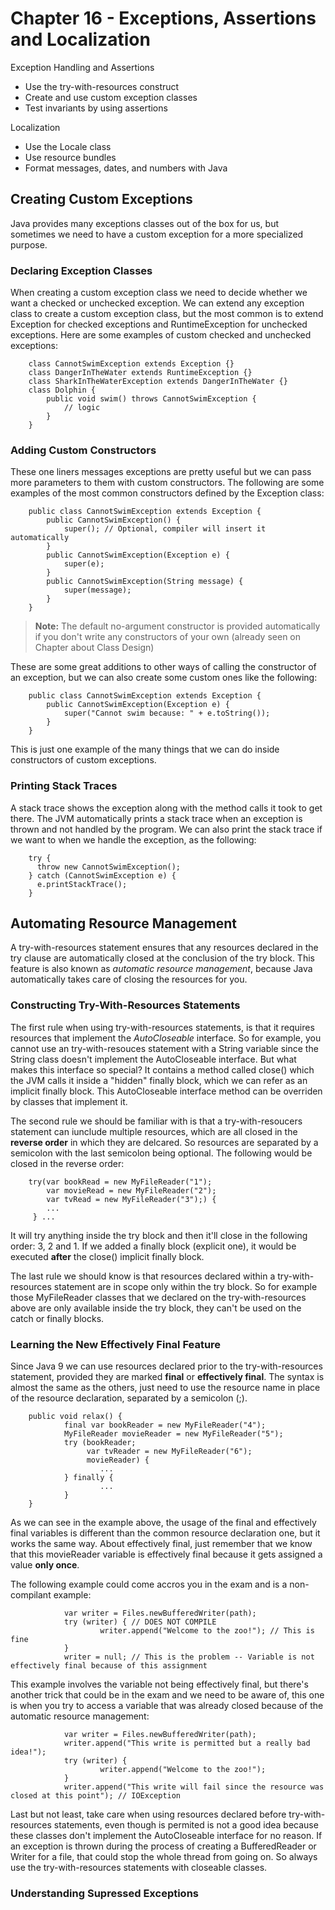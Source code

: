 # Chapter 16 - Exceptions, Assertions and Localization 

Exception Handling and Assertions

- Use the try-with-resources construct
- Create and use custom exception classes
- Test invariants by using assertions

Localization

- Use the Locale class
- Use resource bundles
- Format messages, dates, and numbers with Java

## Creating Custom Exceptions

Java provides many exceptions classes out of the box for us, but sometimes we need to have a custom exception for a more specialized purpose.

### Declaring Exception Classes

When creating a custom exception class we need to decide whether we want a checked or unchecked exception. We can extend any exception class to create a custom exception class, but the most common is to extend Exception for checked exceptions and RuntimeException for unchecked exceptions. Here are some examples of custom checked and unchecked exceptions:

        class CannotSwimException extends Exception {}
        class DangerInTheWater extends RuntimeException {}
        class SharkInTheWaterException extends DangerInTheWater {}
        class Dolphin {
            public void swim() throws CannotSwimException {
                // logic
            }
        }
        
### Adding Custom Constructors

These one liners messages exceptions are pretty useful but we can pass more parameters to them with custom constructors. The following are some examples of the most common constructors defined by the Exception class:

        public class CannotSwimException extends Exception {
            public CannotSwimException() {
                super(); // Optional, compiler will insert it automatically
            }
            public CannotSwimException(Exception e) {
                super(e);
            }
            public CannotSwimException(String message) {
                super(message);
            }
        }
        
> **Note:** The default no-argument constructor is provided automatically if you don't write any constructors of your own (already seen on Chapter about Class Design)

These are some great additions to other ways of calling the constructor of an exception, but we can also create some custom ones like the following:


        public class CannotSwimException extends Exception {
            public CannotSwimException(Exception e) {
                super("Cannot swim because: " + e.toString());
            }
        }
        
This is just one example of the many things that we can do inside constructors of custom exceptions.

### Printing Stack Traces

A stack trace shows the exception along with the method calls it took to get there. The JVM automatically prints a stack trace when an exception is thrown and not handled by the program. We can also print the stack trace if we want to when we handle the exception, as the following:

        try {
          throw new CannotSwimException();
        } catch (CannotSwimException e) {
          e.printStackTrace();
        }
        
## Automating Resource Management

A try-with-resources statement ensures that any resources declared in the try clause are automatically closed at the conclusion of the try block. This feature is also known as _automatic resource management_, because Java automatically takes care of closing the resources for you.

### Constructing Try-With-Resources Statements

The first rule when using try-with-resources statements, is that it requires resources that implement the _AutoCloseable_ interface. So for example, you cannot use an try-with-resouces statement with a String variable since the String class doesn't implement the AutoCloseable interface. But what makes this interface so special? It contains a method called close() which the JVM calls it inside a "hidden" finally block, which we can refer as an implicit finally block. This AutoCloseable interface method can be overriden by classes that implement it.

The second rule we should be familiar with is that a try-with-resoucers statement can iunclude multiple resources, which are all closed in the **reverse order** in which they are delcared. So resources are separated by a semicolon with the last semicolon being optional. The following would be closed in the reverse order:

        try(var bookRead = new MyFileReader("1");
            var movieRead = new MyFileReader("2");
            var tvRead = new MyFileReader("3");) {
            ...   
         } ...
 
 It will try anything inside the try block and then it'll close in the following order: 3, 2 and 1. If we added a finally block (explicit one), it would be executed **after** the close() implicit finally block.
 
 The last rule we should know is that resources declared within a try-with-resources statement are in scope only within the try block. So for example those MyFileReader classes that we declared on the try-with-resources above are only available inside the try block, they can't be used on the catch or finally blocks.
 
### Learning the New Effectively Final Feature

Since Java 9 we can use resources declared prior to the try-with-resources statement, provided they are marked **final** or **effectively final**. The syntax is almost the same as the others, just need to use the resource name in place of the resource declaration, separated by a semicolon (;).

        public void relax() {
                final var bookReader = new MyFileReader("4");
                MyFileReader movieReader = new MyFileReader("5");
                try (bookReader;
                     var tvReader = new MyFileReader("6");
                     movieReader) {
                        ...
                } finally {
                        ...
                }
        }
         
As we can see in the example above, the usage of the final and effectively final variables is different than the common resource declaration one, but it works the same way. About effectively final, just remember that we know that this movieReader variable is effectively final because it gets assigned a value **only once**.

The following example could come accros you in the exam and is a non-compilant example:

                var writer = Files.newBufferedWriter(path);
                try (writer) { // DOES NOT COMPILE
                        writer.append("Welcome to the zoo!"); // This is fine
                }
                writer = null; // This is the problem -- Variable is not effectively final because of this assignment
                
This example involves the variable not being effectively final, but there's another trick that could be in the exam and we need to be aware of, this one is when you try to access a variable that was already closed because of the automatic resource management:

                var writer = Files.newBufferedWriter(path);
                writer.append("This write is permitted but a really bad idea!");
                try (writer) {
                        writer.append("Welcome to the zoo!");
                }
                writer.append("This write will fail since the resource was closed at this point"); // IOException
                
Last but not least, take care when using resources declared before try-with-resources statements, even though is permited is not a good idea because these classes don't implement the AutoCloseable interface for no reason. If an exception is thrown during the process of creating a BufferedReader or Writer for a file, that could stop the whole thread from going on. So always use the try-with-resources statements with closeable classes.

### Understanding Supressed Exceptions
 
